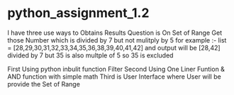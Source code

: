 # python_assignment_1.2
I have three use ways to Obtains Results
Question is On Set of Range Get those Number which is divided by 7 but not mulitply by 5
for example :- list = [28,29,30,31,32,33,34,35,36,38,39,40,41,42]
and output will be [28,42] divided by 7 but 35 is also multple of 5 so 35 is excluded

First Using python inbulit function Filter
Second Using One Liner Funtion & AND function with simple math
Third is User Interface where User will be provide the Set of Range 
